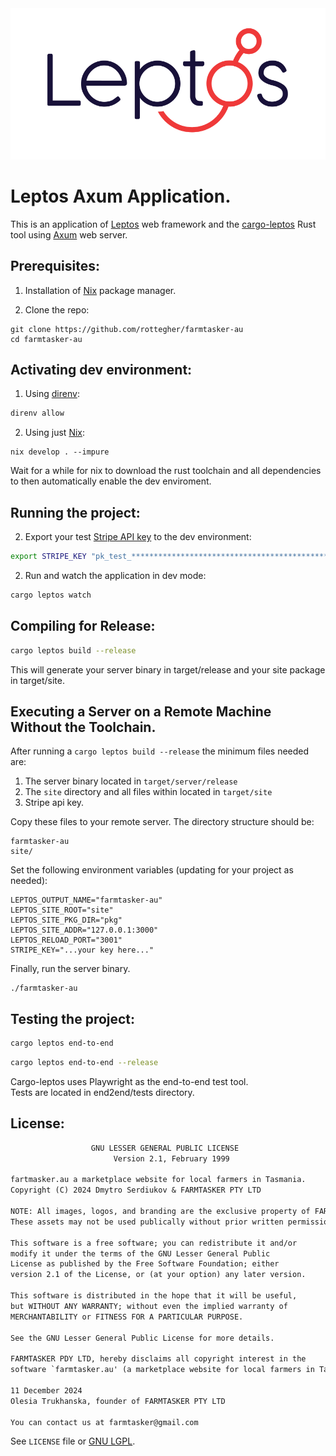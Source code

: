 <picture>
    <source srcset="https://raw.githubusercontent.com/leptos-rs/leptos/main/docs/logos/Leptos_logo_Solid_White.svg" media="(prefers-color-scheme: dark)">
    <img src="https://raw.githubusercontent.com/leptos-rs/leptos/main/docs/logos/Leptos_logo_RGB.svg" alt="Leptos Logo">
</picture>

# Leptos Axum Application.

This is an application of [Leptos](https://github.com/leptos-rs/leptos) web framework and the [cargo-leptos](https://github.com/akesson/cargo-leptos) Rust tool using [Axum](https://github.com/tokio-rs/axum) web server.

## Prerequisites:

1. Installation of [Nix](https://nixos.org/download/) package manager.

2. Clone the repo:
```
git clone https://github.com/rottegher/farmtasker-au
cd farmtasker-au
```

## Activating dev environment:

1. Using [direnv](https://direnv.net/):
```bash
direnv allow
```

2. Using just [Nix](https://nixos.org/download):
```
nix develop . --impure
```

Wait for a while for nix to download the rust toolchain and all dependencies to then automatically enable the dev enviroment.

## Running the project:

2. Export your test [Stripe API key](https://dashboard.stripe.com/test/apikeys) to the dev environment:
```bash
export STRIPE_KEY "pk_test_***************************************************************************************************"
```

2. Run and watch the application in dev mode:
```bash
cargo leptos watch
```

## Compiling for Release:
```bash
cargo leptos build --release
```

This will generate your server binary in target/release and your site package in target/site.

## Executing a Server on a Remote Machine Without the Toolchain.

After running a `cargo leptos build --release` the minimum files needed are:

1. The server binary located in `target/server/release`
2. The `site` directory and all files within located in `target/site`
3. Stripe api key.

Copy these files to your remote server. The directory structure should be:
```text
farmtasker-au
site/
```
Set the following environment variables (updating for your project as needed):
```text
LEPTOS_OUTPUT_NAME="farmtasker-au"
LEPTOS_SITE_ROOT="site"
LEPTOS_SITE_PKG_DIR="pkg"
LEPTOS_SITE_ADDR="127.0.0.1:3000"
LEPTOS_RELOAD_PORT="3001"
STRIPE_KEY="...your key here..."
```

Finally, run the server binary.
```
./farmtasker-au
```

## Testing the project:
```bash
cargo leptos end-to-end
```

```bash
cargo leptos end-to-end --release
```

Cargo-leptos uses Playwright as the end-to-end test tool.  
Tests are located in end2end/tests directory.

## License:
```txt
                  GNU LESSER GENERAL PUBLIC LICENSE
                       Version 2.1, February 1999

fartmasker.au a marketplace website for local farmers in Tasmania.
Copyright (C) 2024 Dmytro Serdiukov & FARMTASKER PTY LTD

NOTE: All images, logos, and branding are the exclusive property of FARMTASKER PTY LTD and are not covered by the open-source license.
These assets may not be used publically without prior written permission.

This software is a free software; you can redistribute it and/or
modify it under the terms of the GNU Lesser General Public
License as published by the Free Software Foundation; either
version 2.1 of the License, or (at your option) any later version.

This software is distributed in the hope that it will be useful,
but WITHOUT ANY WARRANTY; without even the implied warranty of
MERCHANTABILITY or FITNESS FOR A PARTICULAR PURPOSE.

See the GNU Lesser General Public License for more details.

FARMTASKER PDY LTD, hereby disclaims all copyright interest in the
software `farmtasker.au' (a marketplace website for local farmers in Tasmania) written by Dmytro Serdiukov.

11 December 2024
Olesia Trukhanska, founder of FARMTASKER PTY LTD

You can contact us at farmtasker@gmail.com
```
See `LICENSE` file or [GNU LGPL](https://www.gnu.org/licenses/old-licenses/lgpl-2.1.html).



